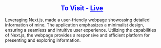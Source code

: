 <h2 align="center" style="color: blue;">
  <br/>
  To Visit -
  <a href="https://praveenpage.netlify.app/" target="_blank" style="color: blue;">Live</a>
</h2>


Leveraging Next.js, made a user-friendly webpage showcasing detailed information of mine. The application emphasizes a minimalist design, ensuring a seamless and intuitive user experience. Utilizing the capabilities of Next.js, the webpage provides a responsive and efficient platform for presenting and exploring information.
